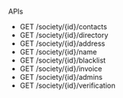 APIs

- GET /society/{id}/contacts
- GET /society/{id}/directory
- GET /society/{id}/address
- GET /society/{id}/name
- GET /society/{id}/blacklist
- GET /society/{id}/invoice
- GET /society/{id}/admins
- GET /society/{id}/verification
